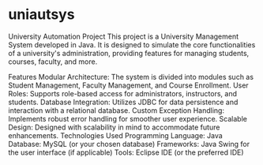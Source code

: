 # uniautsys
University Automation Project
This project is a University Management System developed in Java. It is designed to simulate the core functionalities of a university's administration, providing features for managing students, courses, faculty, and more.

Features
Modular Architecture: The system is divided into modules such as Student Management, Faculty Management, and Course Enrollment.
User Roles: Supports role-based access for administrators, instructors, and students.
Database Integration: Utilizes JDBC for data persistence and interaction with a relational database.
Custom Exception Handling: Implements robust error handling for smoother user experience.
Scalable Design: Designed with scalability in mind to accommodate future enhancements.
Technologies Used
Programming Language: Java
Database: MySQL (or your chosen database)
Frameworks: Java Swing for the user interface (if applicable)
Tools: Eclipse IDE (or the preferred IDE)
